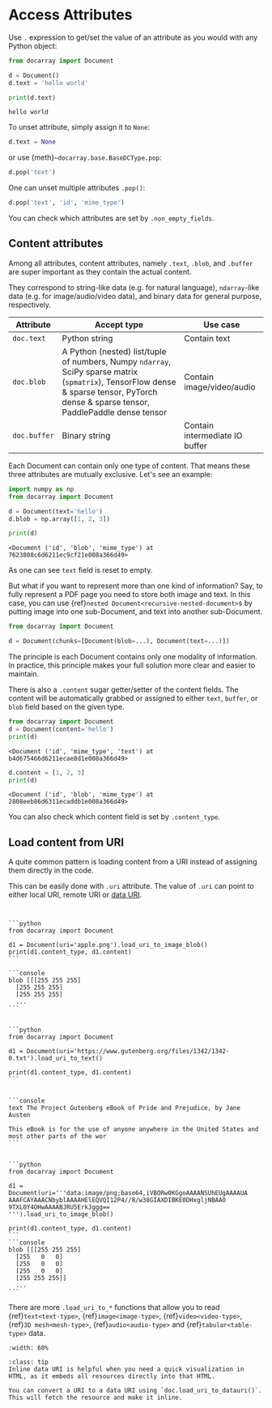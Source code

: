 # Access Attributes

Use `.` expression to get/set the value of an attribute as you would with any Python object: 

```python
from docarray import Document

d = Document()
d.text = 'hello world'

print(d.text)
```

```text
hello world
```

To unset attribute, simply assign it to `None`:

```python
d.text = None
```

or use {meth}`~docarray.base.BaseDCType.pop`:

```python
d.pop('text')
```


One can unset multiple attributes `.pop()`:

```python
d.pop('text', 'id', 'mime_type')
```

You can check which attributes are set by `.non_empty_fields`. 


## Content attributes

Among all attributes, content attributes, namely `.text`, `.blob`, and `.buffer` are super important as they contain the actual content.

They correspond to string-like data (e.g. for natural language), `ndarray`-like data (e.g. for image/audio/video data), and binary data for general purpose, respectively. 


| Attribute | Accept type                                                                                                                                                                            | Use case |
| --- |----------------------------------------------------------------------------------------------------------------------------------------------------------------------------------------| --- |
| `doc.text` | Python string                                                                                                                                                                          | Contain text |
| `doc.blob` | A Python (nested) list/tuple of numbers, Numpy `ndarray`, SciPy sparse matrix (`spmatrix`), TensorFlow dense & sparse tensor, PyTorch dense & sparse tensor, PaddlePaddle dense tensor | Contain image/video/audio |
| `doc.buffer` | 	Binary string                                                                                                                                                                         | Contain intermediate IO buffer |


Each Document can contain only one type of content. That means these three attributes are mutually exclusive. Let's see an example:


```python
import numpy as np
from docarray import Document

d = Document(text='hello')
d.blob = np.array([1, 2, 3])

print(d)
```

```text
<Document ('id', 'blob', 'mime_type') at 7623808c6d6211ec9cf21e008a366d49>
```

As one can see `text` field is reset to empty.

But what if you want to represent more than one kind of information? Say, to fully represent a PDF page you need to store both image and text. In this case, you can use {ref}`nested Document<recursive-nested-document>`s by putting image into one sub-Document, and text into another sub-Document.

```python
from docarray import Document

d = Document(chunks=[Document(blob=...), Document(text=...)])
```


The principle is each Document contains only one modality of information. In practice, this principle makes your full solution more clear and easier to maintain.

There is also a `.content` sugar getter/setter of the content fields. The content will be automatically grabbed or assigned to either `text`, `buffer`, or `blob` field based on the given type.

```python
from docarray import Document
d = Document(content='hello')
print(d)
```

```text
<Document ('id', 'mime_type', 'text') at b4d675466d6211ecae8d1e008a366d49>
```

```python
d.content = [1, 2, 3]
print(d)
```

```text
<Document ('id', 'blob', 'mime_type') at 2808eeb86d6311ecaddb1e008a366d49>
```

You can also check which content field is set by `.content_type`.

## Load content from URI

A quite common pattern is loading content from a URI instead of assigning them directly in the code.

This can be easily done with `.uri` attribute. The value of `.uri` can point to either local URI, remote URI or [data URI](https://en.wikipedia.org/wiki/Data_URI_scheme).

````{tab} Local image URI


```python
from docarray import Document

d1 = Document(uri='apple.png').load_uri_to_image_blob()
print(d1.content_type, d1.content)
```

```console
blob [[[255 255 255]
  [255 255 255]
  [255 255 255]
  ...
```
````


````{tab} Remote text URI

```python
from docarray import Document

d1 = Document(uri='https://www.gutenberg.org/files/1342/1342-0.txt').load_uri_to_text()

print(d1.content_type, d1.content)
```


```console
text ﻿The Project Gutenberg eBook of Pride and Prejudice, by Jane Austen

This eBook is for the use of anyone anywhere in the United States and
most other parts of the wor
```
````

````{tab} Inline data URI

```python
from docarray import Document

d1 = Document(uri='''data:image/png;base64,iVBORw0KGgoAAAANSUhEUgAAAAUA
AAAFCAYAAACNbyblAAAAHElEQVQI12P4//8/w38GIAXDIBKE0DHxgljNBAAO
9TXL0Y4OHwAAAABJRU5ErkJggg==
''').load_uri_to_image_blob()

print(d1.content_type, d1.content)
```
```console
blob [[[255 255 255]
  [255   0   0]
  [255   0   0]
  [255   0   0]
  [255 255 255]]
  ...
```

````

There are more `.load_uri_to_*` functions that allow you to read {ref}`text<text-type>`, {ref}`image<image-type>`, {ref}`video<video-type>`, {ref}`3D mesh<mesh-type>`, {ref}`audio<audio-type>` and {ref}`tabular<table-type>` data. 

```{figure} images/doc-load-autocomplete.png
:width: 60%
```

```{admonition} Convert content to data URI
:class: tip
Inline data URI is helpful when you need a quick visualization in HTML, as it embeds all resources directly into that HTML. 

You can convert a URI to a data URI using `doc.load_uri_to_datauri()`. This will fetch the resource and make it inline.
```
